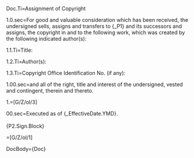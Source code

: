 Doc.Ti=Assignment of Copyright

1.0.sec=For good and valuable consideration which has been received, the undersigned sells, assigns and transfers to {_P1} and its successors and assigns, the copyright in and to the following work, which was created by the following indicated author(s):

1.1.Ti=Title: 	

1.2.Ti=Author(s):	

1.3.Ti=Copyright Office Identification No. (if any):			

1.00.sec=and all of the right, title and interest of the undersigned, vested and contingent, therein and thereto.

1.=[G/Z/ol/3]

00.sec=Executed as of {_EffectiveDate.YMD}.<br><br>{P2.Sign.Block}

=[G/Z/ol/1]

DocBody={Doc}
